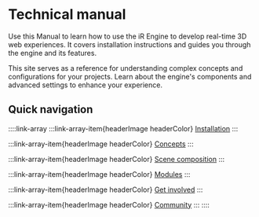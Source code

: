 # Technical manual

Use this Manual to learn how to use the iR Engine to develop real-time 3D web experiences. It covers installation instructions and guides you through the engine and its features.

This site serves as a reference for understanding complex concepts and configurations for your projects. Learn about the engine's components and advanced settings to enhance your experience.

## Quick navigation

::::link-array
:::link-array-item{headerImage headerColor}
[Installation](./01_install/index.md)&#x20;
:::

:::link-array-item{headerImage headerColor}
[Concepts](./02_concepts/index.md)&#x20;
:::

:::link-array-item{headerImage headerColor}
[Scene composition](./02_scene/index.md)&#x20;
:::

:::link-array-item{headerImage headerColor}
[Modules](./03_modules/index.md)&#x20;
:::

:::link-array-item{headerImage headerColor}
[Get involved](./98_contributing/index.md)
:::

:::link-array-item{headerImage headerColor}
[Community](./99_community/index.md)
:::
::::